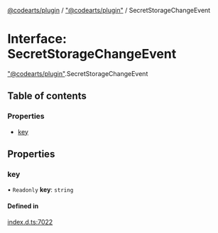 [@codearts/plugin](../README.md) / ["@codearts/plugin"](../modules/_codearts_plugin_.md) / SecretStorageChangeEvent

# Interface: SecretStorageChangeEvent

["@codearts/plugin"](../modules/_codearts_plugin_.md).SecretStorageChangeEvent

## Table of contents

### Properties

- [key](codearts_plugin_.SecretStorageChangeEvent.md#key)

## Properties

### key

• `Readonly` **key**: `string`

#### Defined in

[index.d.ts:7022](https://github.com/huaweicloud/cloudide-plugin-api/blob/03c74e5/index.d.ts#L7022)
